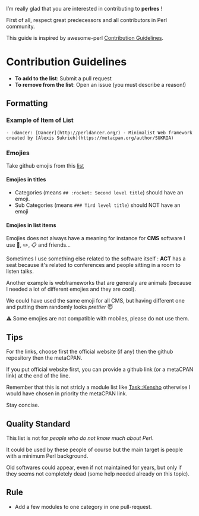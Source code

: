 I’m really glad that you are interested in contributing to **perlres** !

First of all, respect great predecessors and all contributors in Perl community.

This guide is inspired by awesome-perl [Contribution Guidelines](https://github.com/hachiojipm/awesome-perl/blob/master/CONTRIBUTING.md).

# Contribution Guidelines

* **To add to the list**: Submit a pull request
* **To remove from the list**: Open an issue (you must describe a reason!)

## Formatting
### Example of Item of List

```
- :dancer: [Dancer](http://perldancer.org/) - Minimalist Web framework created by [Alexis Sukrieh](https://metacpan.org/author/SUKRIA)
```

### Emojies
Take github emojis from this [list](https://gist.github.com/rxaviers/7360908)

#### Emojies in titles
- Categories (means `## :rocket: Second level title`) should have an emoji.
- Sub Categories (means `### Tird level title`) should NOT have an emoji 

#### Emojies in list items

Emojies does not always have a meaning for instance for **CMS** software I use :memo:, :pencil2:, :clipboard: and friends...

Sometimes I use something else related to the software itself : **ACT** has a seat because it's related to conferences and people sitting in a room to listen talks.

Another example is webframeworks that are generaly are animals (because I needed a lot of different emojies and they are cool). 

We could have used the same emoji for all CMS, but having different one and putting them randomly looks *prettier* :innocent:

:warning: Some emojies are not compatible with mobiles, please do not use them.

## Tips

For the links, choose first the official website (if any) then the github repository then the metaCPAN.

If you put official website first, you can provide a github link (or a metaCPAN link) at the end of the line.

Remember that this is not stricly a module list like [Task::Kensho](https://github.com/EnlightenedPerlOrganisation/task-kensho) otherwise I would have chosen in priority the metaCPAN link.

Stay concise.

## Quality Standard

This list is not for *people who do not know much about Perl*. 

It could be used by these people of course but the main target is people with a minimum Perl background.

Old softwares could appear, even if not maintained for years, but only if they seems not completely dead (some help needed already on this topic).

## Rule

* Add a few modules to one category in one pull-request.
